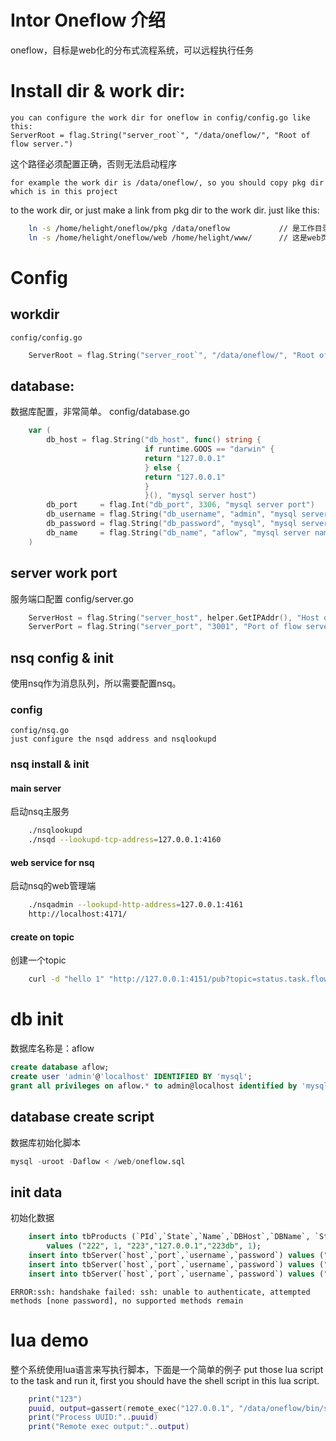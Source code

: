 # Intor Oneflow 介绍
oneflow，目标是web化的分布式流程系统，可以远程执行任务

# Install dir & work dir:

    you can configure the work dir for oneflow in config/config.go like this:
    ServerRoot = flag.String("server_root`", "/data/oneflow/", "Root of flow server.")
这个路径必须配置正确，否则无法启动程序

    for example the work dir is /data/oneflow/, so you should copy pkg dir which is in this project
to the work dir, or just make a link from pkg dir to the work dir. just like this:
``` sh
    ln -s /home/helight/oneflow/pkg /data/oneflow           // 是工作目录，要和上面的配置一致。
    ln -s /home/helight/oneflow/web /home/helight/www/      // 这是web页面
```

# Config
## workdir
    config/config.go
``` go
    ServerRoot = flag.String("server_root`", "/data/oneflow/", "Root of flow server.")
```
## database:
数据库配置，非常简单。
    config/database.go
``` go
    var (
        db_host = flag.String("db_host", func() string {
                              if runtime.GOOS == "darwin" {
                              return "127.0.0.1"
                              } else {
                              return "127.0.0.1"
                              }
                              }(), "mysql server host")
        db_port     = flag.Int("db_port", 3306, "mysql server port")
        db_username = flag.String("db_username", "admin", "mysql server username")
        db_password = flag.String("db_password", "mysql", "mysql server password")
        db_name     = flag.String("db_name", "aflow", "mysql server name")
    )
```
## server work port
服务端口配置
    config/server.go
``` go
    ServerHost = flag.String("server_host", helper.GetIPAddr(), "Host of flow server.")
    ServerPort = flag.String("server_port", "3001", "Port of flow server.")
```
## nsq config & init
使用nsq作为消息队列，所以需要配置nsq。
### config
    config/nsq.go
    just configure the nsqd address and nsqlookupd

### nsq install & init
#### main server
启动nsq主服务
``` sh
    ./nsqlookupd
    ./nsqd --lookupd-tcp-address=127.0.0.1:4160
```
#### web service for nsq
启动nsq的web管理端
``` sh
    ./nsqadmin --lookupd-http-address=127.0.0.1:4161
    http://localhost:4171/
```
#### create on topic
创建一个topic
``` sh
    curl -d "hello 1" "http://127.0.0.1:4151/pub?topic=status.task.flow.data"
```
# db init
数据库名称是：aflow
``` sql
create database aflow;
create user 'admin'@'localhost' IDENTIFIED BY 'mysql';
grant all privileges on aflow.* to admin@localhost identified by 'mysql';
```
## database create script
数据库初始化脚本
``` sql
mysql -uroot -Daflow < /web/oneflow.sql
```
## init data
初始化数据
``` sql
    insert into tbProducts (`PId`,`State`,`Name`,`DBHost`,`DBName`, `StarLevel`) 
        values ("222", 1, "223","127.0.0.1","223db", 1);
    insert into tbServer(`host`,`port`,`username`,`password`) values ("127.0.0.1", 22, "helight", "helight");
    insert into tbServer(`host`,`port`,`username`,`password`) values ("10.0.2.15", 22, "helight", "helight");
    insert into tbServer(`host`,`port`,`username`,`password`) values ("172.22.112.56", 22, "helight", "helight");
```
    ERROR:ssh: handshake failed: ssh: unable to authenticate, attempted methods [none password], no supported methods remain

# lua demo
整个系统使用lua语言来写执行脚本，下面是一个简单的例子
    put those lua script to the task and run it, first you should have the shell script in this lua script.    

``` lua 
    print("123")
    puuid, output=gassert(remote_exec("127.0.0.1", "/data/oneflow/bin/script/test.sh", "222"))
    print("Process UUID:"..puuid)
    print("Remote exec output:"..output)
```
